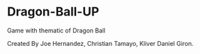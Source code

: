 # Dragon-Ball-UP

Game with thematic of Dragon Ball

Created By Joe Hernandez, Christian Tamayo, Kliver Daniel Giron.
